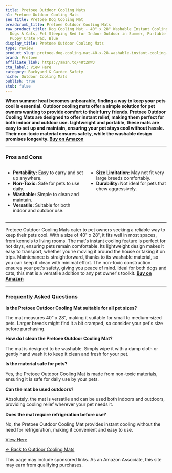 ```yaml
---
title: Pretoee Outdoor Cooling Mats
h1: Pretoee Outdoor Cooling Mats
seo_title: Pretoee Dog Cooling Mat
breadcrumb_title: Pretoee Outdoor Cooling Mats
raw_product_title: Dog Cooling Mat - 40" x 28" Washable Instant Cooling Pet Pad for
  Dogs & Cats, Pet Sleeping Bed for Indoor Outdoor in Summer, Portable Non-Toxic Kennel
  Puppy Crate Pad, Blue
display_title: Pretoee Outdoor Cooling Mats
type: review
product_slug: pretoee-dog-cooling-mat-40-x-28-washable-instant-cooling-pet-pad-for-do-5630c192
brand: Pretoee
affiliate_link: https://amzn.to/48t2nW3
cta_label: View Here
category: Backyard & Garden Safety
niche: Outdoor Cooling Mats
publish: true
stub: false
---
```


<div id="intro" class="full-width">
  <p><strong>When summer heat becomes unbearable, finding a way to keep your pets cool is essential. Outdoor cooling mats offer a simple solution for pet owners wanting to provide comfort to their furry friends. Pretoee Outdoor Cooling Mats are designed to offer instant relief, making them perfect for both indoor and outdoor use. Lightweight and portable, these mats are easy to set up and maintain, ensuring your pet stays cool without hassle. Their non-toxic material ensures safety, while the washable design promises longevity. <a href="https://amzn.to/48t2nW3" rel="nofollow sponsored noopener" target="_blank"><strong>Buy on Amazon</strong></a></strong></p>
</div>

<hr />
<h3 id="pros-cons">Pros and Cons</h3>
<div class="pc-grid" style="display:grid;grid-template-columns:1fr 1fr;gap:16px;">
  <ul>
    <li><strong>Portability:</strong> Easy to carry and set up anywhere.</li>
    <li><strong>Non-Toxic:</strong> Safe for pets to use daily.</li>
    <li><strong>Washable:</strong> Simple to clean and maintain.</li>
    <li><strong>Versatile:</strong> Suitable for both indoor and outdoor use.</li>
  </ul>
  <ul>
    <li><strong>Size Limitation:</strong> May not fit very large breeds comfortably.</li>
    <li><strong>Durability:</strong> Not ideal for pets that chew aggressively.</li>
  </ul>
</div>
<hr />

<div class="full-width">
  <p>Pretoee Outdoor Cooling Mats cater to pet owners seeking a reliable way to keep their pets cool. With a size of 40" x 28", it fits well in most spaces, from kennels to living rooms. The mat's instant cooling feature is perfect for hot days, ensuring pets remain comfortable. Its lightweight design makes it easy to transport, whether you're moving it around the house or taking it on trips. Maintenance is straightforward, thanks to its washable material, so you can keep it clean with minimal effort. The non-toxic construction ensures your pet's safety, giving you peace of mind. Ideal for both dogs and cats, this mat is a versatile addition to any pet owner's toolkit. <a href="https://amzn.to/48t2nW3" rel="nofollow sponsored noopener" target="_blank"><strong>Buy on Amazon</strong></a></p>
</div>

<hr />
<h3 id="faqs">Frequently Asked Questions</h3>

<p><strong>Is the Pretoee Outdoor Cooling Mat suitable for all pet sizes?</strong></p>
<p>The mat measures 40" x 28", making it suitable for small to medium-sized pets. Larger breeds might find it a bit cramped, so consider your pet's size before purchasing.</p>

<p><strong>How do I clean the Pretoee Outdoor Cooling Mat?</strong></p>
<p>The mat is designed to be washable. Simply wipe it with a damp cloth or gently hand wash it to keep it clean and fresh for your pet.</p>

<p><strong>Is the material safe for pets?</strong></p>
<p>Yes, the Pretoee Outdoor Cooling Mat is made from non-toxic materials, ensuring it is safe for daily use by your pets.</p>

<p><strong>Can the mat be used outdoors?</strong></p>
<p>Absolutely, the mat is versatile and can be used both indoors and outdoors, providing cooling relief wherever your pet needs it.</p>

<p><strong>Does the mat require refrigeration before use?</strong></p>
<p>No, the Pretoee Outdoor Cooling Mat provides instant cooling without the need for refrigeration, making it convenient and easy to use.</p>
<p><a class="btn" href="https://amzn.to/48t2nW3" target="_blank" rel="nofollow sponsored noopener">View Here</a></p>
<p><a href="/roundups/backyard-garden-safety/outdoor-cooling-mats/">← Back to Outdoor Cooling Mats</a></p>
<aside class="disclosure">This page may include sponsored links. As an Amazon Associate, this site may earn from qualifying purchases.</aside>
